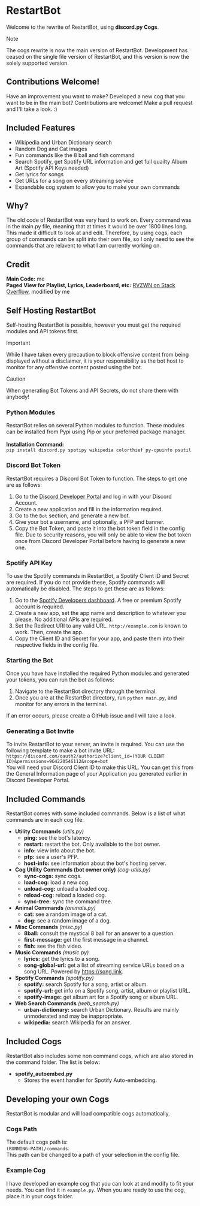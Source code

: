 # RestartBot
Welcome to the rewrite of RestartBot, using **discord.py Cogs**.

> [!NOTE]
> The cogs rewrite is now the main version of RestartBot. Development has ceased on the single file version of RestartBot, and this version is now the solely supported version.

## Contributions Welcome!
Have an improvement you want to make? Developed a new cog that you want to be in the main bot? Contributions are welcome! Make a pull request and I'll take a look. :)

## Included Features
- Wikipedia and Urban Dictionary search
- Random Dog and Cat images
- Fun commands like the 8 ball and fish command
- Search Spotify, get Spotify URL information and get full quailty Album Art (Spotify API Keys needed)
- Get lyrics for songs
- Get URLs for a song on every streaming service
- Expandable cog system to allow you to make your own commands

## Why?
The old code of RestartBot was very hard to work on. Every command was in the main.py file, meaning that at times it would be over 1800 lines long. This made it difficult to look at and edit. Therefore, by using cogs, each group of commands can be split into their own file, so I only need to see the commands that are relavent to what I am currently working on.

## Credit
**Main Code:** me\
**Paged View for Playlist, Lyrics, Leaderboard, etc:** [RVZWN on Stack Overflow](https://stackoverflow.com/a/77463524), modified by me

## Self Hosting RestartBot
Self-hosting RestartBot is possible, however you must get the required modules and API tokens first.

> [!IMPORTANT]
> While I have taken every precaution to block offensive content from being displayed without a disclaimer, it is your responsibility as the bot host to monitor for any offensive content posted using the bot.

> [!CAUTION]
> When generating Bot Tokens and API Secrets, do not share them with anybody!

### Python Modules
RestartBot relies on several Python modules to function. These modules can be installed from Pypi using Pip or your preferred package manager.\
\
**Installation Command:**\
`pip install discord.py spotipy wikipedia colorthief py-cpuinfo psutil`

### Discord Bot Token
RestartBot requires a Discord Bot Token to function. The steps to get one are as follows:
1. Go to the [Discord Developer Portal](https://discord.com/developers/applications) and log in with your Discord Account.
2. Create a new application and fill in the information required.
3. Go to the `Bot` section, and generate a new bot.
4. Give your bot a username, and optionally, a PFP and banner.
5. Copy the Bot Token, and paste it into the bot token field in the config file. Due to security reasons, you will only be able to view the bot token once from Discord Developer Portal before having to generate a new one.

### Spotify API Key
To use the Spotify commands in RestartBot, a Spotify Client ID and Secret are required. If you do not provide these, Spotify commands will automatically be disabled. The steps to get these are as follows:
1. Go to the [Spotify Developers dashboard](https://developer.spotify.com/dashboard). A free or premium Spotify account is required.
2. Create a new app, set the app name and description to whatever you please.  No additional APIs are required.
3. Set the Redirect URI to any valid URL. `http://example.com` is known to work. Then, create the app.
4. Copy the Client ID and Secret for your app, and paste them into their respective fields in the config file.

### Starting the Bot
Once you have have installed the required Python modules and generated your tokens, you can run the bot as follows:
1. Navigate to the RestartBot directory through the terminal.
2. Once you are at the RestartBot directory, run `python main.py`, and monitor for any errors in the terminal.

If an error occurs, please create a GitHub issue and I will take a look.

### Generating a Bot Invite
To invite RestartBot to your server, an invite is required. You can use the following template to make a bot invite URL:\
`https://discord.com/oauth2/authorize?client_id=(YOUR CLIENT ID)&permissions=964220546112&scope=bot`\
You will need your Discord Client ID to make this URL. You can get this from the General Information page of your Application you generated earlier in Discord Developer Portal.

## Included Commands
RestartBot comes with some included commands. Below is a list of what commands are in each cog file:
- **Utility Commands** *(utils.py)*
  - **ping:** see the bot's latency.
  - **restart:** restart the bot. Only available to the bot owner.
  - **info:** view info about the bot.
  - **pfp:** see a user's PFP.
  - **host-info:** see information about the bot's hosting server.
- **Cog Utility Commands (bot owner only)** *(cog-utils.py)*
  - **sync-cogs:** sync cogs.
  - **load-cog:** load a new cog.
  - **unload-cog:** unload a loaded cog.
  - **reload-cog:** reload a loaded cog.
  - **sync-tree:** sync the command tree.
- **Animal Commands** *(animals.py)*
  - **cat:** see a random image of a cat.
  - **dog:** see a random image of a dog.
- **Misc Commands** *(misc.py)*
  - **8ball:** consult the mystical 8 ball for an answer to a question.
  - **first-message:** get the first message in a channel.
  - **fish:** see the fish video.
- **Music Commands** *(music.py)*
  - **lyrics:** get the lyrics to a song.
  - **song-global-url:** get a list of streaming service URLs based on a song URL. Powered by https://song.link.
- **Spotify Commands** *(spotify.py)*
  - **spotify:** search Spotify for a song, artist or album.
  - **spotify-url:** get info on a Spotify song, artist, album or playlist URL.
  - **spotify-image:** get album art for a Spotify song or album URL.
- **Web Search Commands** *(web_search.py)*
  - **urban-dictionary:** search Urban Dictionary. Results are mainly unmoderated and may be inappropriate.
  - **wikipedia:** search Wikipedia for an answer.

## Included Cogs
RestartBot also includes some non command cogs, which are also stored in the command folder. The list is below:
- **spotify_autoembed.py**
  - Stores the event handler for Spotify Auto-embedding.

## Developing your own Cogs
RestartBot is modular and will load compatible cogs automatically.

### Cogs Path
The default cogs path is:\
`(RUNNING-PATH)/commands`.\
This path can be changed to a path of your selection in the config file.

### Example Cog
I have developed an example cog that you can look at and modify to fit your needs. You can find it in `example.py`. When you are ready to use the cog, place it in your cogs folder.
